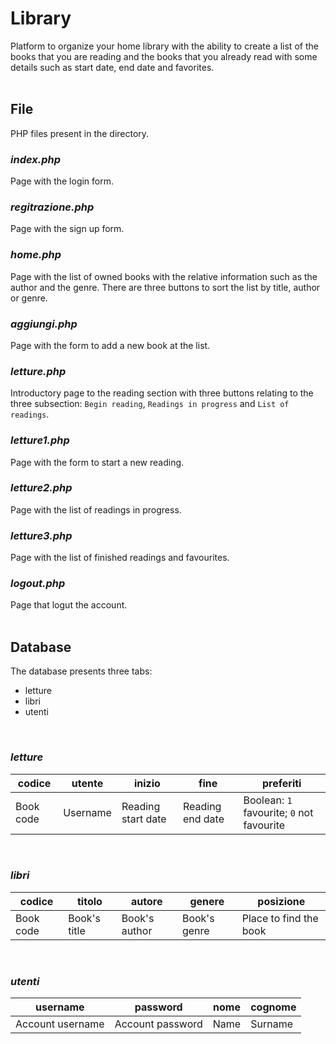 # Library
Platform to organize your home library with the ability to create a list of the books that you are reading and the books that you already read with some details such as start date, end date and favorites.</br></br>

## File

PHP files present in the directory.</br>

### _index.php_

Page with the login form.</br>

### _regitrazione.php_

Page with the sign up form.</br>

### _home.php_

Page with the list of owned books with the relative information such as the author and the genre. There are three buttons to sort the list by title, author or genre.</br>

### _aggiungi.php_

Page with the form to add a new book at the list.</br>

### _letture.php_

Introductory page to the reading section with three buttons relating to the three subsection: `Begin reading`, `Readings in progress` and `List of readings`.</br>

### _letture1.php_

Page with the form to start a new reading.</br>

### _letture2.php_

Page with the list of readings in progress.</br>

### _letture3.php_

Page with the list of finished readings and favourites.</br>

### _logout.php_

Page that logut the account.</br></br>

## Database

The database presents three tabs:
- letture
- libri
- utenti
</br>

### _letture_

| codice | utente | inizio | fine | preferiti |
|-|-|-|-|-|
| Book code | Username | Reading start date | Reading end date | Boolean: `1` favourite; `0` not favourite |
</br>

### _libri_

| codice | titolo | autore | genere | posizione |
|-|-|-|-|-|
| Book code | Book's title | Book's author | Book's genre | Place to find the book |
</br>

### _utenti_

| username | password | nome | cognome |
|-|-|-|-|
| Account username  | Account password | Name | Surname |
</br>
